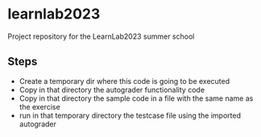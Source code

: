 # learnlab2023

Project repository for the LearnLab2023 summer school

## Steps

* Create a temporary dir where this code is going to be executed
* Copy in that directory the autograder functionality code
* Copy in that directory the sample code in a file with the same name as the exercise
* run in that temporary directory the testcase file using the imported autograder
